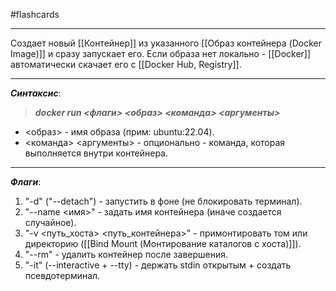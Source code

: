 #flashcards
***
Создает новый [[Контейнер]] из указанного [[Образ контейнера (Docker Image)]] и сразу запускает его. Если образа нет локально - [[Docker]] автоматически скачает его с [[Docker Hub, Registry]].
***
***Синтаксис***:
>***docker run <флаги> <образ> <команда> <аргументы>***
- <образ> - имя образа (прим: ubuntu:22.04).
- <команда> <аргументы> - опционально - команда, которая выполняется внутри контейнера.
***
***Флаги***:
1. "-d" ("--detach") - запустить в фоне (не блокировать терминал).
2. "--name <имя>" - задать имя контейнера (иначе создается случайное).
3. "-v <путь_хоста> <путь_контейнера>" - примонтировать том или директорию ([[Bind Mount (Монтирование каталогов с хоста)]]).
4. "--rm" - удалить контейнер после завершения.
5. "-it" (--interactive + --tty) - держать stdin открытым + создать псевдотерминал.
<!--SR:!2025-10-08,9,250-->